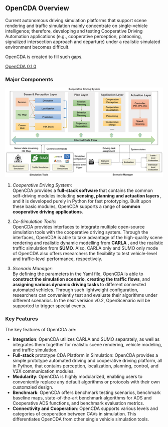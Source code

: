 ## OpenCDA Overview
Current autonomous driving simulation platforms that support scene rendering and traffic simulation mainly concentrate
on single-vehicle intelligence; therefore, developing and testing Cooperative Driving Automation applications (e.g., cooperative perception, 
platooning, signalized intersection approach and departure) under a realistic simulated environment becomes difficult.

OpenCDA is created to fill such gaps. 

<div class="build-buttons">
<p>
<a href="https://github.com/ucla-mobility/OpenCDA" target="_blank" class="btn btn-neutral" title="Go to the latest OpenCDA page">
<span class="icon icon-github"></span> OpenCDA 0.1.0</a>
</p>
</div>

### Major Components
![](images/OpenCDA_diagrams.png )
 1. <em>Cooperative Driving System</em>: <br /> OpenCDA  provides  a  <strong>full-stack software </strong>  that  contains  the  common  self-driving  modules including
    <strong>sensing,   planning and actuation  layers </strong>,  and  it  is  developed  purely  in  Python for fast prototyping.
    Built  upon these basic modules, OpenCDA supports a range of  <strong>common cooperative  driving  applications</strong>. <br />
 2. <em>Co-Simulation Tools</em>: <br />OpenCDA provides interfaces to integrate multiple open-source simulation tools
 with the cooperative driving system. Through the interfaces, OpenCDA is able to take advantage of the high-quality scene rendering
  and realistic dynamic modelling from <strong>CARLA</strong> , and the realistic traffic simulation from <strong>SUMO</strong>. Also, CARLA only and SUMO only mode of OpenCDA also offers researchers the flexibility to test vehicle-level and traffic-level performance, respectively.

 3. <em>Scenario Manager</em>:  <br />By defining the parameters in the Yaml file,  OpenCDA is able to <strong>construct the simulation scenario</strong>,
<strong> creating the traffic flows</strong>, and <strong>assigning various dynamic driving tasks </strong> to different connected automated vehicles. 
 Through such lightweight configuration, researchers can conveniently test and evaluate their algorithms under different scenarios. In the next verision v0.2, 
 OpenScenario will be supported to trigger special events.

### Key Features
The key features of OpenCDA are:
* <strong>Integration</strong>: OpenCDA utilizes CARLA and SUMO separately, as well as integrates them together for realistic scene rendering, vehicle modeling, and traffic simulation.
* <strong> Full-stack</strong> prototype CDA Platform in Simulation: OpenCDA provides a simple prototype automated driving and cooperative driving platform, all in Python, that contains perception, localization, planning, control, and V2X communication modules.
* <strong>Modularity</strong>: OpenCDA is highly modularized, enabling users to conveniently replace any default algorithms or protocols with their own customzied design. 
* <strong>Benchmark</strong>: OpenCDA offers benchmark testing scenarios, benchmark baseline maps, state-of-the-art benchmark algorithms for ADS and Cooperative ADS functions, and benchmark evaluation metrics.
* <strong>Connectivity and Cooperation</strong>: OpenCDA supports various levels and categories of cooperation between CAVs in simulation. This differentiates OpenCDA from other single vehicle simulation tools.

